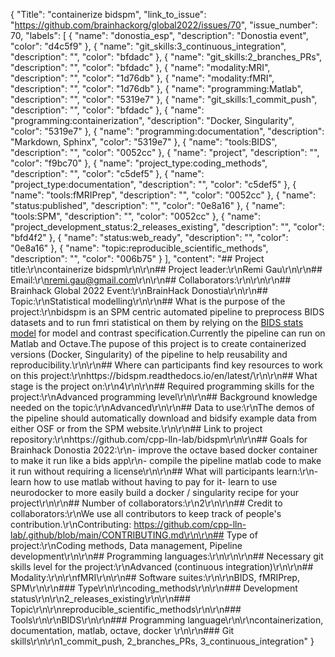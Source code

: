 {
  "Title": "containerize bidspm",
  "link_to_issue": "https://github.com/brainhackorg/global2022/issues/70",
  "issue_number": 70,
  "labels": [
    {
      "name": "donostia_esp",
      "description": "Donostia event",
      "color": "d4c5f9"
    },
    {
      "name": "git_skills:3_continuous_integration",
      "description": "",
      "color": "bfdadc"
    },
    {
      "name": "git_skills:2_branches_PRs",
      "description": "",
      "color": "bfdadc"
    },
    {
      "name": "modality:MRI",
      "description": "",
      "color": "1d76db"
    },
    {
      "name": "modality:fMRI",
      "description": "",
      "color": "1d76db"
    },
    {
      "name": "programming:Matlab",
      "description": "",
      "color": "5319e7"
    },
    {
      "name": "git_skills:1_commit_push",
      "description": "",
      "color": "bfdadc"
    },
    {
      "name": "programming:containerization",
      "description": "Docker, Singularity",
      "color": "5319e7"
    },
    {
      "name": "programming:documentation",
      "description": "Markdown, Sphinx",
      "color": "5319e7"
    },
    {
      "name": "tools:BIDS",
      "description": "",
      "color": "0052cc"
    },
    {
      "name": "project",
      "description": "",
      "color": "f9bc70"
    },
    {
      "name": "project_type:coding_methods",
      "description": "",
      "color": "c5def5"
    },
    {
      "name": "project_type:documentation",
      "description": "",
      "color": "c5def5"
    },
    {
      "name": "tools:fMRIPrep",
      "description": "",
      "color": "0052cc"
    },
    {
      "name": "status:published",
      "description": "",
      "color": "0e8a16"
    },
    {
      "name": "tools:SPM",
      "description": "",
      "color": "0052cc"
    },
    {
      "name": "project_development_status:2_releases_existing",
      "description": "",
      "color": "bfd4f2"
    },
    {
      "name": "status:web_ready",
      "description": "",
      "color": "0e8a16"
    },
    {
      "name": "topic:reproducible_scientific_methods",
      "description": "",
      "color": "006b75"
    }
  ],
  "content": "## Project title:\r\ncontainerize bidspm\r\n\r\n## Project leader:\r\nRemi Gau\r\n\r\n## Email:\r\nremi.gau@gmail.com\r\n\r\n## Collaborators:\r\n\r\n\r\n## Brainhack Global 2022 Event:\r\nBrainHack Donostia\r\n\r\n## Topic:\r\nStatistical modelling\r\n\r\n## What is the purpose of the project:\r\nbidspm is an SPM centric automated pipeline to preprocess BIDS datasets and to run fmri statistical on them by relying on the [BIDS stats model](https://bids-standard.github.io/stats-models/) for model and contrast specification.Currently the pipeline can run on Matlab and Octave.The pupose of this project is to create containerized versions (Docker, Singularity) of the pipeline to help reusability and reproducibility.\r\n\r\n## Where can participants find key resources to work on this project:\r\nhttps://bidspm.readthedocs.io/en/latest/\r\n\r\n## What stage is the project on:\r\n4\r\n\r\n## Required programming skills for the project:\r\nAdvanced programming level\r\n\r\n## Background knowledge needed  on the topic:\r\nAdvanced\r\n\r\n## Data to use:\r\nThe demos of the pipeline should automatically download and bidsify example data from either OSF or from the SPM website.\r\n\r\n## Link to project repository:\r\nhttps://github.com/cpp-lln-lab/bidspm\r\n\r\n## Goals for Brainhack Donostia 2022:\r\n- improve the octave based docker container to make it run like a bids app\r\n- compile the pipeline matlab code to make it run without requiring a license\r\n\r\n## What will participants learn:\r\n- learn how to use matlab without having to pay for it- learn to use neurodocker to more easily build a docker / singularity recipe for your project\r\n\r\n## Number of collaborators:\r\n2\r\n\r\n## Credit to collaborators:\r\nWe use all contributors to keep track of people's contribution.\r\nContributing: https://github.com/cpp-lln-lab/.github/blob/main/CONTRIBUTING.md\r\n\r\n## Type of project:\r\nCoding methods, Data management, Pipeline development\r\n\r\n## Programming languages:\r\n\r\n\r\n## Necessary git skills level for the project:\r\nAdvanced (continuous integration)\r\n\r\n## Modality:\r\n\r\nfMRI\r\n\r\n## Software suites:\r\n\r\nBIDS, fMRIPrep, SPM\r\n\r\n### Type\r\n\r\ncoding_methods\r\n\r\n### Development status\r\n\r\n2_releases_existing\r\n\r\n### Topic\r\n\r\nreproducible_scientific_methods\r\n\r\n### Tools\r\n\r\nBIDS\r\n\r\n### Programming language\r\n\r\ncontainerization, documentation, matlab, octave, docker \r\n\r\n### Git skills\r\n\r\n1_commit_push, 2_branches_PRs, 3_continuous_integration"
}